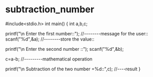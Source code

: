 # subtraction_number

#include<stdio.h> 
int main() { int a,b,c; 

printf("\n Enter the first number::"); //--------message for the user::
scanf("%d",&a);                        //--------store the value::

printf("\n Enter the second number ::");
scanf("%d",&b);

c=a-b;                                 //---------mathematical operation

printf("\n Subtraction of the two number =%d::",c); //----result
}
